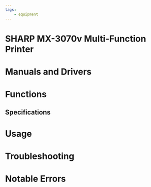 ```yaml
---
tags:
    - equipment
---
```

# SHARP MX-3070v Multi-Function Printer

# Manuals and Drivers

# Functions
## Specifications

# Usage

# Troubleshooting

# Notable Errors 


